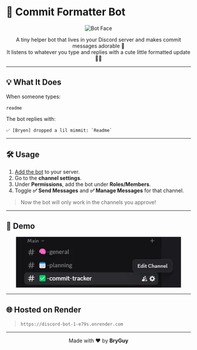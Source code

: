 # 🍼 Commit Formatter Bot

<p align="center">
  <img src="./images/DISCORD-BOT.avif" alt="Bot Face" width="180" />
</p>

<p align="center">
  A tiny helper bot that lives in your Discord server and makes commit messages adorable 🧸 <br>
  It listens to whatever you type and replies with a cute little formatted update 💬✨
</p>

---

## 💡 What It Does

When someone types:

```
readme
```

The bot replies with:

```
✅ [Bryen] dropped a lil mimmit: `Readme`
```

---

## 🛠 Usage

1. [Add the bot](https://discord.com/oauth2/authorize?client_id=1372387773062844436&scope=bot&permissions=345152) to your server.
2. Go to the **channel settings**.
3. Under **Permissions**, add the bot under **Roles/Members**.
4. Toggle **✅ Send Messages** and **✅ Manage Messages** for that channel.

> Now the bot will only work in the channels you approve!

---

## 📸 Demo

<p align="center">
  <img src="./images/BotUsage.webp" alt="Bot Usage Demo" width="450" />
</p>

---

## 🌐 Hosted on Render

> `https://discord-bot-1-e79s.onrender.com`

---

<p align="center">
  Made with ❤️ by <strong>BryGuy</strong>
</p>